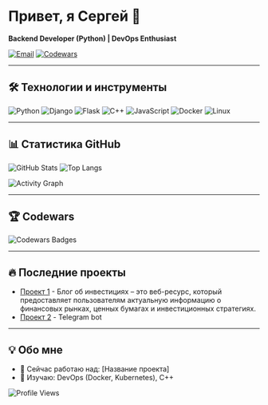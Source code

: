 # Привет, я Сергей 👋

**Backend Developer (Python) | DevOps Enthusiast**

[![Email](https://img.shields.io/badge/Email-89090168690@mail.ru-D14836?style=flat&logo=gmail&logoColor=white)](mailto:89090168690@mail.ru)
[![Codewars](https://img.shields.io/badge/Codewars-BotalovSerg-B1361E?style=flat&logo=codewars&logoColor=white)](https://www.codewars.com/users/BotalovSerg)

---

## 🛠 Технологии и инструменты

![Python](https://img.shields.io/badge/Python-3776AB?style=for-the-badge&logo=python&logoColor=white)
![Django](https://img.shields.io/badge/Django-092E20?style=for-the-badge&logo=django&logoColor=white)
![Flask](https://img.shields.io/badge/Flask-000000?style=for-the-badge&logo=flask&logoColor=white)
![C++](https://img.shields.io/badge/C++-00599C?style=for-the-badge&logo=c%2B%2B&logoColor=white)
![JavaScript](https://img.shields.io/badge/JavaScript-F7DF1E?style=for-the-badge&logo=javascript&logoColor=black)
![Docker](https://img.shields.io/badge/Docker-2496ED?style=for-the-badge&logo=docker&logoColor=white)
![Linux](https://img.shields.io/badge/Linux-FCC624?style=for-the-badge&logo=linux&logoColor=black)

---

## 📊 Статистика GitHub

![GitHub Stats](https://github-readme-stats.vercel.app/api?username=BotalovSerg&show_icons=true&theme=radical)
![Top Langs](https://github-readme-stats.vercel.app/api/top-langs/?username=BotalovSerg&layout=compact&theme=radical&hide=html,css)

![Activity Graph](https://github-readme-activity-graph.vercel.app/graph?username=BotalovSerg&theme=github-dark)

---

## 🏆 Codewars

![Codewars Badges](https://www.codewars.com/users/BotalovSerg/badges/small)

---

## 🔥 Последние проекты

- [Проект 1](https://github.com/BotalovSerg/blog-investment) - Блог об инвестициях – это веб-ресурс, который предоставляет пользователям актуальную информацию о финансовых рынках, ценных бумагах и инвестиционных стратегиях.
- [Проект 2](https://github.com/BotalovSerg/telegram-bot-notes) - Telegram bot

---

## 💡 Обо мне

- 🔭 Сейчас работаю над: [Название проекта]
- 🌱 Изучаю: DevOps (Docker, Kubernetes), C++

![Profile Views](https://komarev.com/ghpvc/?username=BotalovSerg&label=Profile+Views&color=blueviolet)
